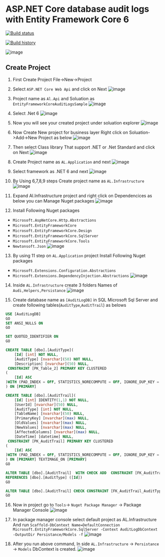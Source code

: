 # ASP.NET Core database audit logs with Entity Framework Core 6

[![Build status](https://ci.appveyor.com/api/projects/status/puaa910410b37479?svg=true)](https://ci.appveyor.com/project/Mahadenamuththa/entityframeworkcoreauditlogssample)

[![Build history](https://buildstats.info/appveyor/chart/Mahadenamuththa/entityframeworkcoreauditlogssample)](https://ci.appveyor.com/project/Mahadenamuththa/entityframeworkcoreauditlogssample/history)

![image](https://github.com/PasinduUmayanga/EntityFrameworkCoreAuditLogsSample/assets/21302583/77f377f3-e6e7-4aea-b315-3536cb397238)

## Create Project

01. First Create Project File->New->Project
02. Select `ASP.NET Core Web Api` and click on Next
![image](https://github.com/PasinduUmayanga/EntityFrameworkCoreAuditLogsSample/assets/21302583/9b649899-61d2-4c19-b824-b29de972fd47)

03.  Project name as `Al.Api` and Soluation as `EntityFrameworkCoreAuditLogsSample`
![image](https://github.com/PasinduUmayanga/EntityFrameworkCoreAuditLogsSample/assets/21302583/e4096757-d8d2-433f-a8f1-5820725a8653)

04. Select .Net 6 
![image](https://github.com/PasinduUmayanga/EntityFrameworkCoreAuditLogsSample/assets/21302583/b0edf8ab-3ec7-4f10-a5b4-77227df28201)

05. Now you will see your created project under soluation explorer
![image](https://github.com/PasinduUmayanga/EntityFrameworkCoreAuditLogsSample/assets/21302583/84833136-0382-4817-ab29-c4a224fce7ec)

06. Now Create New project for business layer Right click on Soluation->Add->New Project as below
![image](https://github.com/PasinduUmayanga/EntityFrameworkCoreAuditLogsSample/assets/21302583/66c00edb-888f-4622-995d-12e2c239f093)

07. Then select Class library That support .NET or .Net Standard and click on Next
![image](https://github.com/PasinduUmayanga/EntityFrameworkCoreAuditLogsSample/assets/21302583/0f7dffad-e301-42d5-af03-db215ff9fce9)

08. Create Project name as `AL.Application` and next
![image](https://github.com/PasinduUmayanga/EntityFrameworkCoreAuditLogsSample/assets/21302583/7fb529ba-937e-49c4-b369-ab846f168045)

09. Select framework as .NET 6 and next
![image](https://github.com/PasinduUmayanga/EntityFrameworkCoreAuditLogsSample/assets/21302583/e7226d10-a6ae-44ef-8544-b622dd50ef9f)

10. By Using 6,7,8,9 steps Create project name as `AL.Infrastructure`
![image](https://github.com/PasinduUmayanga/EntityFrameworkCoreAuditLogsSample/assets/21302583/24671d52-180e-4c86-ae06-fc436331d55f)

11. Expand Al.Infrastructure project and right click on Dependencices as below you can Manage Nuget packages
![image](https://github.com/PasinduUmayanga/EntityFrameworkCoreAuditLogsSample/assets/21302583/7f042170-b49a-4be4-9514-2b740dfaac95)

12. Install Following Nuget packages
- `Microsoft.AspNetCore.Http.Abstractions`
- `Microsoft.EntityFrameworkCore`
- `Microsoft.EntityFrameworkCore.Design`
- `Microsoft.EntityFrameworkCore.SqlServer`
- `Microsoft.EntityFrameworkCore.Tools`
- `Newtonsoft.Json`
![image](https://github.com/PasinduUmayanga/EntityFrameworkCoreAuditLogsSample/assets/21302583/b520dd79-5505-4f98-8e69-e776f2644165)

13. By using 11 step on `AL.Application` project Install Following Nuget packages
-  `Microsoft.Extensions.Configuration.Abstractions`
-  `Microsoft.Extensions.DependencyInjection.Abstractions`
![image](https://github.com/PasinduUmayanga/EntityFrameworkCoreAuditLogsSample/assets/21302583/e5edb205-084f-4ed5-8f44-3bca578f26b1)

14. Inside `AL.Infrastructure` create 3 folders Names of `Audi,Helpers,Persistance`
![image](https://github.com/PasinduUmayanga/EntityFrameworkCoreAuditLogsSample/assets/21302583/22024466-2ce5-4439-b6c1-e61ea919f863)

15. Create  database name as `[AuditLogDB]` in SQL Microsoft Sql Server and create following tables(`AuditType`,`AuditTrail`) as belows
```sql
USE [AuditLogDB]
GO
SET ANSI_NULLS ON
GO

SET QUOTED_IDENTIFIER ON
GO

CREATE TABLE [dbo].[AuditType](
	[Id] [int] NOT NULL,
	[AuditType] [nvarchar](50) NOT NULL,
	[Description] [nvarchar](50) NULL,
 CONSTRAINT [PK_Table_2] PRIMARY KEY CLUSTERED 
(
	[Id] ASC
)WITH (PAD_INDEX = OFF, STATISTICS_NORECOMPUTE = OFF, IGNORE_DUP_KEY = OFF, ALLOW_ROW_LOCKS = ON, ALLOW_PAGE_LOCKS = ON, OPTIMIZE_FOR_SEQUENTIAL_KEY = OFF) ON [PRIMARY]
) ON [PRIMARY]

CREATE TABLE [dbo].[AuditTrail](
	[Id] [int] IDENTITY(1,1) NOT NULL,
	[UserId] [nvarchar](50) NULL,
	[AuditType] [int] NOT NULL,
	[TableName] [nvarchar](50) NULL,
	[PrimaryKey] [nvarchar](max) NULL,
	[OldValues] [nvarchar](max) NULL,
	[NewValues] [nvarchar](max) NULL,
	[AffectedColumns] [nvarchar](max) NULL,
	[DateTime] [datetime] NULL,
 CONSTRAINT [PK_AuditTrail] PRIMARY KEY CLUSTERED 
(
	[Id] ASC
)WITH (PAD_INDEX = OFF, STATISTICS_NORECOMPUTE = OFF, IGNORE_DUP_KEY = OFF, ALLOW_ROW_LOCKS = ON, ALLOW_PAGE_LOCKS = ON, OPTIMIZE_FOR_SEQUENTIAL_KEY = OFF) ON [PRIMARY]
) ON [PRIMARY] TEXTIMAGE_ON [PRIMARY]
GO

ALTER TABLE [dbo].[AuditTrail]  WITH CHECK ADD  CONSTRAINT [FK_AuditTrail_AuditType] FOREIGN KEY([AuditType])
REFERENCES [dbo].[AuditType] ([Id])
GO

ALTER TABLE [dbo].[AuditTrail] CHECK CONSTRAINT [FK_AuditTrail_AuditType]
GO
```
16. Now in project go to `Tools`-> `Nuget Package Manager` -> Package Manager Console
![image](https://github.com/PasinduUmayanga/EntityFrameworkCoreAuditLogsSample/assets/21302583/2fc37ab7-2bbc-49d9-920f-5e077ba8bb2e)

17. In package manager console select default project as AL.Infrastructure And run `Scaffold-DbContext Name=DefaultConnection Microsoft.EntityFrameworkCore.SqlServer -Context AuditLogDbContext -OutputDir Persistance/Models -f`
![image](https://github.com/PasinduUmayanga/EntityFrameworkCoreAuditLogsSample/assets/21302583/4158e2bd-2a61-4575-9476-e36bb545909d)

18. After you run above command, In side `AL.Infrastructure` -> `Persistance` -> `Models` DbContext is created.
![image](https://github.com/PasinduUmayanga/EntityFrameworkCoreAuditLogsSample/assets/21302583/8332f1c7-c102-4a8b-a796-7ad47ac70b8f)
















 
